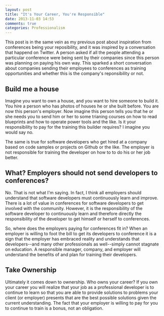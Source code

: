 ```yaml
---
layout: post
title: "It's Your Career, You're Responsible"
date: 2013-11-03 14:53
comments: true
categories: Professionalism
---
```

This post is in the same vein as my previous post about inspiration from conferences being your reposibility, and it was inspired by a conversation that happend on Twitter. A person asked if all the people attending a particular conference were being sent by their companies since this person was planning on paying his own way. This sparked a short conversation about companies sending their employees to conferences as training opportunities and whether this is the company's reponsibility or not.

## Build me a house

Imagine you want to own a house, and you want to hire someone to build it. You hire a person who has photos of houses he or she built before. You are now this person's employer. Now imagine this person tells you that he or she needs you to send him or her to some trianing courses on how to read blueprints and how to operate power tools and the like. Is it your responsibility to pay for the training this builder requires? I imagine you would say no.

The same is true for software developers who get hired at a company based on code samples or projects on Github or the like. The employer is not responsible for training the developer on how to to do his or her job better.

## What? Employers should not send developers to conferences?

No. That is not what I'm saying. In fact, I think all employers should understand that software developers must continuously learn and improve. There is a lot of value in conferences for software developers to get involved with the community. However, it is the responsibility of the software developer to continuously learn and therefore directly the responsibility of the developer to get himself or herself to conferences.

So, where does the employers paying for conferences fit in? When an employer is willing to foot the bill to get its developers to conference it is a sign that the employer has embraced reality and understands that developers--and many other professionals as well--simply cannot stagnate on education. A responsible manager, company, and employer will understand the benefits of and plan for training their developers.

## Take Ownership

Ultimately it comes down to ownership. Who owns your career? If you own your career you will realize that your job as a professional developer is to continue to learn so that you are able to provide solutions to problems your client (or employer) presents that are the best possible solutions given the current understanding. The fact that your employer is willing to pay for you to continue to train is a bonus, not an obligation.
